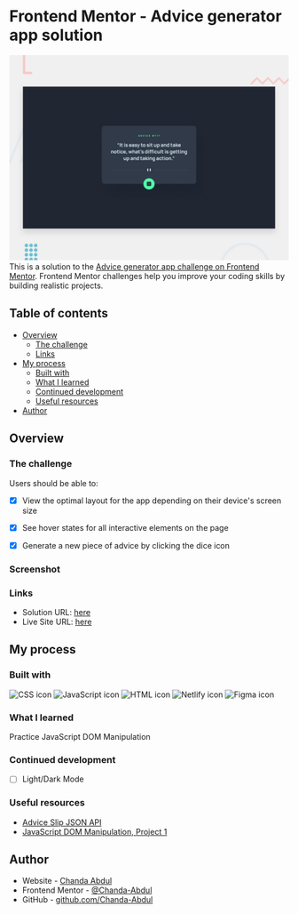# Frontend Mentor - Advice generator app solution
![Desktop Design Preview](/design/desktop-preview.jpg)
This is a solution to the [Advice generator app challenge on Frontend Mentor](https://www.frontendmentor.io/challenges/advice-generator-app-QdUG-13db). Frontend Mentor challenges help you improve your coding skills by building realistic projects.

## Table of contents

- [Overview](#overview)
  - [The challenge](#the-challenge)
  - [Links](#links)
- [My process](#my-process)
  - [Built with](#built-with)
  - [What I learned](#what-i-learned)
  - [Continued development](#continued-development)
  - [Useful resources](#useful-resources)
- [Author](#author)

## Overview

### The challenge

Users should be able to:

- [x] View the optimal layout for the app depending on their device's screen size
- [x] See hover states for all interactive elements on the page
- [x] Generate a new piece of advice by clicking the dice icon


### Screenshot



### Links

- Solution URL: [here](https://github.com/Chanda-Abdul/Random-Advice-Generator)
- Live Site URL: [here](https://shimmering-stroopwafel-f6a400.netlify.app/)

## My process

### Built with
 <img src="https://img.shields.io/badge/CSS3-1572B6?style=for-the-badge&logo=css3&logoColor=white" alt="CSS icon" height="30" />  <img src="https://img.shields.io/badge/JavaScript-323330?style=for-the-badge&logo=javascript&logoColor=F7DF1E" alt="JavaScript icon" height="30" /> <img src="https://img.shields.io/badge/HTML5-E34F26?style=for-the-badge&logo=html5&logoColor=white" alt="HTML icon" height="30" /> <img src="https://img.shields.io/badge/Netlify-00C7B7?style=for-the-badge&logo=netlify&logoColor=white" alt="Netlify icon" height="30" /> <img src="https://img.shields.io/badge/Figma-F24E1E?style=for-the-badge&logo=figma&logoColor=white" alt="Figma icon" height="30" />

### What I learned

Practice JavaScript DOM Manipulation

### Continued development

- [ ] Light/Dark Mode

### Useful resources

- [Advice Slip JSON API](https://api.adviceslip.com/) 
- [JavaScript DOM Manipulation, Project 1](https://youtu.be/5fb2aPlgoys?t=4318) 



## Author

- Website - [Chanda Abdul](https://www.Chandabdul.dev)
- Frontend Mentor - [@Chanda-Abdul](https://www.frontendmentor.io/profile/Chanda-Abdul)
- GitHub - [github.com/Chanda-Abdul](https://github.com/Chanda-Abdul)







